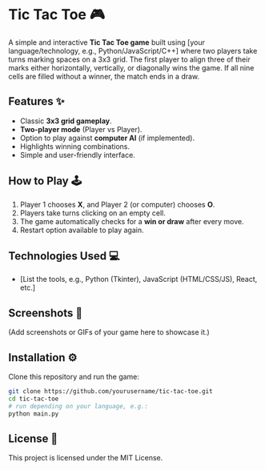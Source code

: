# Tic Tac Toe 🎮

A simple and interactive **Tic Tac Toe game** built using \[your language/technology, e.g., Python/JavaScript/C++] where two players take turns marking spaces on a 3x3 grid. The first player to align three of their marks either horizontally, vertically, or diagonally wins the game. If all nine cells are filled without a winner, the match ends in a draw.

## Features ✨

* Classic **3x3 grid gameplay**.
* **Two-player mode** (Player vs Player).
* Option to play against **computer AI** (if implemented).
* Highlights winning combinations.
* Simple and user-friendly interface.

## How to Play 🕹️

1. Player 1 chooses **X**, and Player 2 (or computer) chooses **O**.
2. Players take turns clicking on an empty cell.
3. The game automatically checks for a **win or draw** after every move.
4. Restart option available to play again.

## Technologies Used 💻

* \[List the tools, e.g., Python (Tkinter), JavaScript (HTML/CSS/JS), React, etc.]

## Screenshots 📸

(Add screenshots or GIFs of your game here to showcase it.)

## Installation ⚙️

Clone this repository and run the game:

```bash
git clone https://github.com/yourusername/tic-tac-toe.git
cd tic-tac-toe
# run depending on your language, e.g.:
python main.py
```

## License 📜

This project is licensed under the MIT License.

